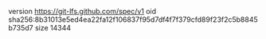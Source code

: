 version https://git-lfs.github.com/spec/v1
oid sha256:8b31013e5ed4ea22fa12f106837f95d7df4f7f379cfd89f23f2c5b8845b735d7
size 14344
